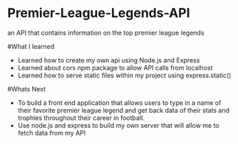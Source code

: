# Premier-League-Legends-API
an API that contains information on the top premier league legends

#What I learned
- Learned how to create my own api using Node.js and Express
- Learned about cors npm package to allow API calls from localhost
- Learned how to serve static files within my project using express.static()

#Whats Next
- To build a front end application that allows users to type in a name of their favorite premier league legend and get back data of their stats and trophies throughout their career in football.
- Use node.js and express to build my own server that will allow me to fetch data from my API

